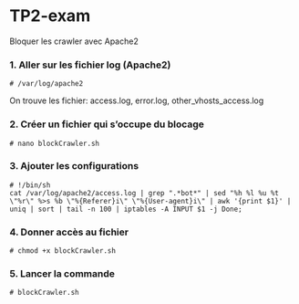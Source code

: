 # TP2-exam
Bloquer les crawler avec Apache2

### 1. Aller sur les fichier log (Apache2)
```
# /var/log/apache2
```
On trouve les fichier: access.log, error.log, other_vhosts_access.log

### 2. Créer un fichier qui s’occupe du blocage
```
# nano blockCrawler.sh
```

### 3. Ajouter les configurations
```
# !/bin/sh
cat /var/log/apache2/access.log | grep ".*bot*" | sed "%h %l %u %t \"%r\" %>s %b \"%{Referer}i\" \"%{User-agent}i\" | awk '{print $1}' | uniq | sort | tail -n 100 | iptables -A INPUT $1 -j Done;
```

### 4. Donner accès au fichier
```
# chmod +x blockCrawler.sh
```

### 5. Lancer la commande
```
# blockCrawler.sh
```